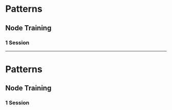 <!--
master: title-page
-->

# Patterns
## Node Training
### 1 Session

---

<!--
master: title-page
-->

# Patterns
## Node Training
### 1 Session

